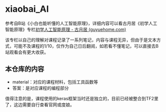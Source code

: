 # xiaobai_AI

参考自B站《小白也能听懂的人工智能原理》，详细内容可以看古月居《初学人工智能原理》专栏[初学人工智能原理 - 古月居 (guyuehome.com)](https://www.guyuehome.com/blog/column/id/311)

该专栏以自己的理解对课程记录了一系列笔记，内容与课程无异，但由于是文本方式，可能不及课程的1/10，仅作为自己日后翻阅，如若看不懂笔记，可以直接去B站观看会有更大收获。



## 本仓库的内容

- material：对应的课程材料，包括工具函数等
- 答案：是对应课程的编程部分

值得注意的是，课程使用的keras框架当时还是独立的，目前已经被整合到TF2里了，这边需要自行查看官网或度娘。

